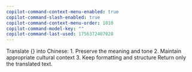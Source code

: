 ```yaml
---
copilot-command-context-menu-enabled: true
copilot-command-slash-enabled: true
copilot-command-context-menu-order: 1010
copilot-command-model-key: ""
copilot-command-last-used: 1756372407028
---
```

Translate {} into Chinese:
    1. Preserve the meaning and tone
    2. Maintain appropriate cultural context
    3. Keep formatting and structure
    Return only the translated text.